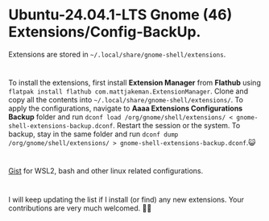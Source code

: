 # Ubuntu-24.04.1-LTS Gnome (46) Extensions/Config-BackUp.

Extensions are stored in ```~/.local/share/gnome-shell/extensions```.

# 

To install the extensions, first install **Extension Manager** from **Flathub** using `flatpak install flathub com.mattjakeman.ExtensionManager`. Clone and copy all the contents into `~/.local/share/gnome-shell/extensions/`. To apply the configurations, navigate to **Aaaa Extensions Configurations Backup** folder and run `dconf load /org/gnome/shell/extensions/ < gnome-shell-extensions-backup.dconf`. Restart the session or the system. To backup, stay in the same folder and run `dconf dump /org/gnome/shell/extensions/ > gnome-shell-extensions-backup.dconf`.😺

#

[Gist](https://gist.github.com/prithvirajkshatriya/c97c5678ea81b2334dd8de6829ef6f96) for WSL2, bash and other linux related configurations.

#

I will keep updating the list if I install (or find) any new extensions. Your contributions are very much welcomed. 💙🤝
